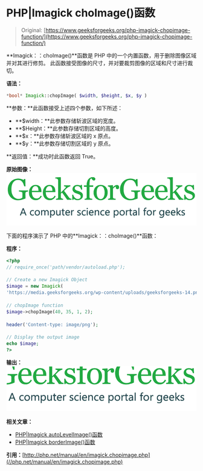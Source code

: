 # PHP|Imagick choImage()函数

> Original: [https://www.geeksforgeeks.org/php-imagick-chopimage-function/](https://www.geeksforgeeks.org/php-imagick-chopimage-function/)

**Imagick：：choImage()**函数是 PHP 中的一个内置函数，用于删除图像区域并对其进行修剪。 此函数接受图像的尺寸，并对要裁剪图像的区域和尺寸进行裁切。

**语法：**

```php
*bool* Imagick::chopImage( $width, $height, $x, $y )
```

**参数：**此函数接受上述四个参数，如下所述：

*   **$width：**此参数存储斩波区域的宽度。
*   **$Height：**此参数存储切割区域的高度。
*   **$x：**此参数存储斩波区域的 x 原点。
*   **$y：**此参数存储切割区域的 y 原点。

**返回值：**成功时此函数返回 True。

**原始图像：**
![](img/f73b4be7f16e00589c14d824c8603f23.png)

下面的程序演示了 PHP 中的**Imagick：：choImage()**函数：

**程序：**

```php
<?php 
// require_once('path/vendor/autoload.php'); 

// Create a new Imagick Object
$image = new Imagick(
'https://media.geeksforgeeks.org/wp-content/uploads/geeksforgeeks-14.png');

// chopImage function
$image->chopImage(40, 35, 1, 2);

header('Content-type: image/png');

// Display the output image
echo $image;
?>
```

**输出：**
![](img/ced86e78095607b63d11651f13a2feaa.png)

**相关文章：**

*   [PHP|Imagick autoLevelImage()函数](https://www.geeksforgeeks.org/php-imagick-autolevelimage-function/)
*   [PHP|Imagick borderImage()函数](https://www.geeksforgeeks.org/php-imagick-borderimage-function/)

**引用：**[http://php.net/manual/en/imagick.chopimage.php](//php.net/manual/en/imagick.chopimage.php)